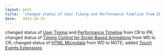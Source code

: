 ```yaml
---
layout: post
title:  "changed status of User Timing and Performance Timeline from CR to PR; changed status of Timing Control for Script-Based Animations from WD to CR; changed status of HTML Microdata from WD to NOTE; added Touch Events Extensions"
date:   2013-10-31
---
```


changed status of [User Timing](http://www.w3.org/TR/user-timing/) and [Performance Timeline](http://www.w3.org/TR/performance-timeline/) from CR to PR; changed status of [Timing Control for Script-Based Animations](http://www.w3.org/TR/animation-timing/) from WD to CR; changed status of [HTML Microdata](http://www.w3.org/TR/microdata/) from WD to NOTE; added [Touch Events Extensions](http://www.w3.org/TR/touch-events-extensions)

